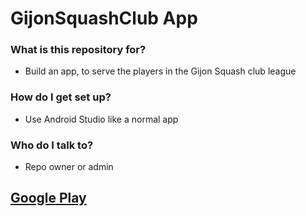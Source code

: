 # GijonSquashClub App #

### What is this repository for? ###

* Build an app, to serve the players in the Gijon Squash club league

### How do I get set up? ###

* Use Android Studio like a normal app

### Who do I talk to? ###

* Repo owner or admin

## [Google Play](https://play.google.com/store/apps/details?id=gijonsquashclub.liga) ##